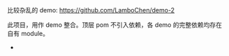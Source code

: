 比较杂乱的 demo: https://github.com/LamboChen/demo-2

此项目，用作 demo 整合。顶层 pom 不引入依赖，各 demo 的完整依赖均存在自有 module。

- 
